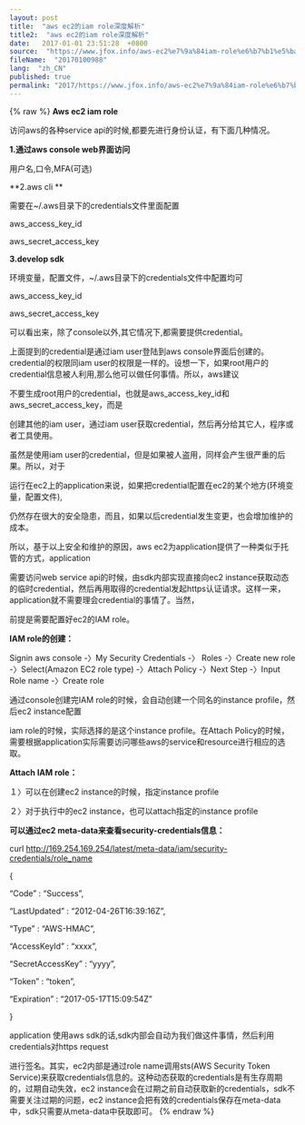 ```yaml
---
layout: post
title:  "aws ec2的iam role深度解析"
title2:  "aws ec2的iam role深度解析"
date:   2017-01-01 23:51:28  +0800
source:  "https://www.jfox.info/aws-ec2%e7%9a%84iam-role%e6%b7%b1%e5%ba%a6%e8%a7%a3%e6%9e%90.html"
fileName:  "20170100988"
lang:  "zh_CN"
published: true
permalink: "2017/https://www.jfox.info/aws-ec2%e7%9a%84iam-role%e6%b7%b1%e5%ba%a6%e8%a7%a3%e6%9e%90.html"
---
```

{% raw %}
**Aws ec2 iam role**

访问aws的各种service api的时候,都要先进行身份认证，有下面几种情况。

**1.通过aws console web界面访问**

用户名,口令,MFA(可选)

**2.aws cli **

需要在~/.aws目录下的credentials文件里面配置

aws_access_key_id

aws_secret_access_key

**3.develop sdk**

环境变量，配置文件，~/.aws目录下的credentials文件中配置均可

aws_access_key_id

aws_secret_access_key

可以看出来，除了console以外,其它情况下,都需要提供credential。

上面提到的credential是通过iam user登陆到aws console界面后创建的。credential的权限同iam user的权限是一样的。设想一下，如果root用户的credential信息被人利用,那么他可以做任何事情。所以，aws建议

不要生成root用户的credential，也就是aws_access_key_id和aws_secret_access_key，而是

创建其他的iam user，通过iam user获取credential，然后再分给其它人，程序或者工具使用。

虽然是使用iam user的credential，但是如果被人盗用，同样会产生很严重的后果。所以，对于

运行在ec2上的application来说，如果把credential配置在ec2的某个地方(环境变量，配置文件),

仍然存在很大的安全隐患，而且，如果以后credential发生变更，也会增加维护的成本。

所以，基于以上安全和维护的原因，aws ec2为application提供了一种类似于托管的方式，application

需要访问web service api的时候，由sdk内部实现直接向ec2 instance获取动态的临时credential，然后再用取得的credential发起https认证请求。这样一来，application就不需要理会credential的事情了。当然，

前提是需要配置好ec2的IAM role。

**IAM role的创建：**

Signin aws console -〉My Security Credentials -〉 Roles -〉Create new role -〉Select(Amazon EC2 role type) -〉Attach Policy -〉Next Step -〉Input Role name -〉Create role

通过console创建完IAM role的时候，会自动创建一个同名的instance profile，然后ec2 instance配置

iam role的时候，实际选择的是这个instance profile。在Attach Policy的时候，需要根据application实际需要访问哪些aws的service和resource进行相应的选取。

**Attach IAM role：**

１〉可以在创建ec2 instance的时候，指定instance profile

２〉对于执行中的ec2 instance，也可以attach指定的instance profile

**可以通过ec2 meta-data来查看security-credentials信息：**

curl http://169.254.169.254/latest/meta-data/iam/security-credentials/role_name

{

 “Code” : “Success”,

 “LastUpdated” : “2012-04-26T16:39:16Z”,

 “Type” : “AWS-HMAC”,

 “AccessKeyId” : “xxxx”,

 “SecretAccessKey” : “yyyy”,

 “Token” : “token”,

 “Expiration” : “2017-05-17T15:09:54Z”

}

application 使用aws sdk的话,sdk内部会自动为我们做这件事情，然后利用credentials对https request

进行签名。其实，ec2内部是通过role name调用sts(AWS Security Token Service)来获取credentials信息的。这种动态获取的credentials是有生存周期的，过期自动失效，ec2 instance会在过期之前自动获取新的credentials，sdk不需要关注过期的问题，ec2 instance会把有效的credentials保存在meta-data中，sdk只需要从meta-data中获取即可。
{% endraw %}